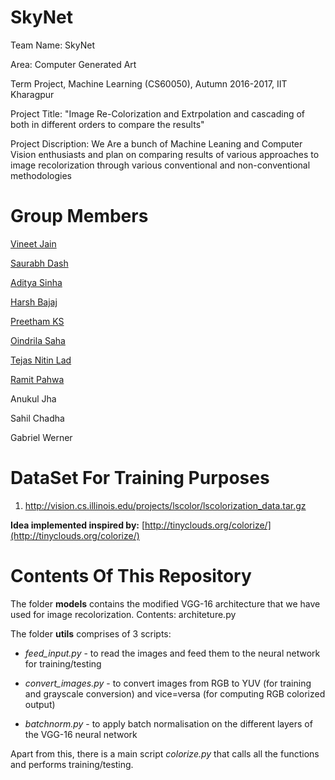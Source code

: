 # SkyNet

Team Name: SkyNet

Area: Computer Generated Art

Term Project, Machine Learning (CS60050), Autumn 2016-2017, IIT Kharagpur

Project Title: "Image Re-Colorization and Extrpolation and cascading of both in different orders to compare the results"

Project Discription: We Are a bunch of Machine Leaning and Computer Vision enthusiasts and plan on comparing results of various approaches to image recolorization through various conventional and non-conventional methodologies

# Group Members
[Vineet Jain](https://github.com/VineetJain96)

[Saurabh Dash](https://github.com/saurabhdash)

[Aditya Sinha](https://github.com/adityasinha379)

[Harsh Bajaj](https://github.com/harsh96)

[Preetham KS](https://github.com/preethamks2016)

[Oindrila Saha](https://github.com/oindrilasaha)

[Tejas Nitin Lad](https://github.com/tejasytl)

[Ramit Pahwa](https://github.com/Ramit-Pahwa)

Anukul Jha

Sahil Chadha

Gabriel Werner

# DataSet For Training Purposes

1. http://vision.cs.illinois.edu/projects/lscolor/lscolorization_data.tar.gz

**Idea implemented inspired by:** [http://tinyclouds.org/colorize/](http://tinyclouds.org/colorize/)

# Contents Of This Repository
The folder **models** contains the modified VGG-16 architecture that we have used for image recolorization. Contents: architeture.py

The folder **utils** comprises of 3 scripts:

- *feed_input.py* - to read the images and feed them to the neural network for training/testing

- *convert_images.py* - to convert images from RGB to YUV (for training and grayscale conversion) and vice=versa (for computing RGB colorized output)

- *batchnorm.py* - to apply batch normalisation on the different layers of the VGG-16 neural network

Apart from this, there is a main script *colorize.py* that calls all the functions and performs training/testing.
